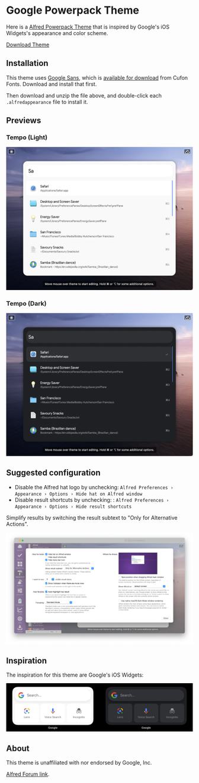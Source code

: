 # Google Powerpack Theme

Here is a [Alfred Powerpack Theme](https://www.alfredapp.com/help/appearance/) that is inspired by Google's iOS Widgets's appearance and color scheme.

<a href="https://github.com/chrismessina/alfred-theme-google/raw/main/alfred-theme-google.zip" class="button">
  <bigger>Download Theme</bigger>
</a>

## Installation

This theme uses [Google Sans](https://www.typewolf.com/google-sans), which is [available for download](https://www.cufonfonts.com/font/google-sans) from Cufon Fonts. Download and install that first.

Then download and unzip the file above, and double-click each `.alfredappearance` file to install it.

## Previews

### Tempo (Light)

[![Google (Light) - Alfred Theme Preview](./assets/google-light.png)](./assets/google-light.png)

### Tempo (Dark)

[![Google (Dark) - Alfred Theme Preview](./assets/google-dark.png)](./assets/google-dark.png)

## Suggested configuration

- Disable the Alfred hat logo by unchecking: `Alfred Preferences › Appearance › Options › Hide hat on Alfred window`
- Disable result shortcuts by unchecking: : `Alfred Preferences › Appearance › Options › Hide result shortcuts`

Simplify results by switching the result subtext to "Only for Alternative Actions".

[![Alfred Appearance Options](./assets/alfred-appearance-options.png)](./assets/alfred-appearance-options.png)

## Inspiration

The inspiration for this theme are Google's iOS Widgets:

[![Google iOS Widgets](./assets/widgets.png)](./assets/widgets.png)

## About

This theme is unaffiliated with nor endorsed by Google, Inc.

<a href="https://www.alfredforum.com/topic//">Alfred Forum link</a>.
